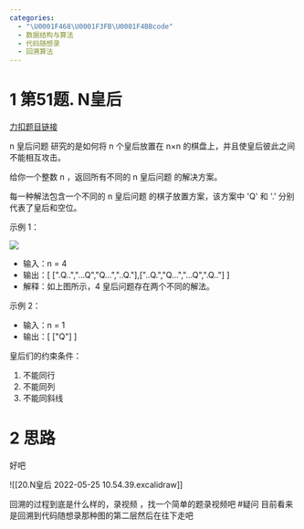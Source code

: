 ```yaml
---
categories:
  - "\U0001F468\U0001F3FB‍\U0001F4BBcode"
  - 数据结构与算法
  - 代码随想录
  - 回溯算法
---
```




# 1 第51题. N皇后

[力扣题目链接](https://leetcode-cn.com/problems/n-queens/)

n 皇后问题 研究的是如何将 n 个皇后放置在 n×n 的棋盘上，并且使皇后彼此之间不能相互攻击。

给你一个整数 n ，返回所有不同的 n 皇后问题 的解决方案。

每一种解法包含一个不同的 n 皇后问题 的棋子放置方案，该方案中 'Q' 和 '.' 分别代表了皇后和空位。

示例 1：

![](https://code-thinking-1253855093.file.myqcloud.com/pics/20211020232201.png)

-   输入：n = 4
-   输出：[ [".Q..","...Q","Q...","..Q."],["..Q.","Q...","...Q",".Q.."] ]
-   解释：如上图所示，4 皇后问题存在两个不同的解法。

示例 2：

-   输入：n = 1
-   输出：[ ["Q"] ]

皇后们的约束条件：
1.  不能同行
2.  不能同列
3.  不能同斜线


# 2 思路

好吧

![[20.N皇后 2022-05-25 10.54.39.excalidraw]]

回溯的过程到底是什么样的，录视频 ，找一个简单的题录视频吧 #疑问 
	目前看来是回溯到代码随想录那种图的第二层然后在往下走吧
	


